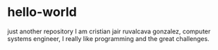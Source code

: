 # hello-world
just another repository
I am cristian jair ruvalcava gonzalez, computer systems engineer, I really like programming and the great challenges.
